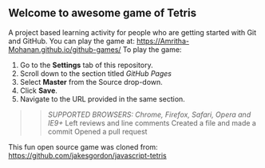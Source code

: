 ## Welcome to awesome game of Tetris

A project based learning activity for people who are getting started with Git and GitHub.
You can play the game at: https://Amritha-Mohanan.github.io/github-games/
To play the game:
1. Go to the **Settings** tab of this repository.
1. Scroll down to the section titled _GitHub Pages_
1. Select **Master** from the Source drop-down.
1. Click **Save**.
1. Navigate to the URL provided in the same section.

>> _*SUPPORTED BROWSERS*: Chrome, Firefox, Safari, Opera and IE9+_
>> Left reviews and line comments
Created a file and made a commit
Opened a pull request

This fun open source game was cloned from: https://github.com/jakesgordon/javascript-tetris
